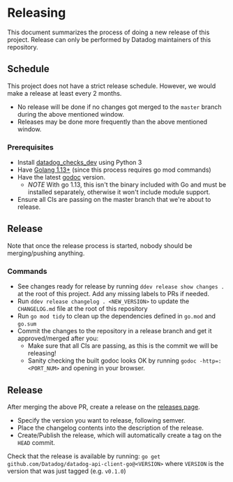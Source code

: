 # Releasing

This document summarizes the process of doing a new release of this project.
Release can only be performed by Datadog maintainers of this repository.

## Schedule
This project does not have a strict release schedule. However, we would make a release at least every 2 months.
  - No release will be done if no changes got merged to the `master` branch during the above mentioned window.
  - Releases may be done more frequently than the above mentioned window.

### Prerequisites
- Install [datadog_checks_dev](https://datadog-checks-base.readthedocs.io/en/latest/datadog_checks_dev.cli.html#installation) using Python 3
- Have [Golang 1.13+](https://golang.org/doc/install) (since this process requires go mod commands)
- Have the latest [godoc](https://github.com/golang/tools/tree/master/godoc) version.
    - *NOTE* With go 1.13, this isn't the binary included with Go and must be installed separately, otherwise it won't include module support.
- Ensure all CIs are passing on the master branch that we're about to release. 

## Release
Note that once the release process is started, nobody should be merging/pushing anything.

### Commands

- See changes ready for release by running `ddev release show changes .` at the root of this project. Add any missing labels to PRs if needed.
- Run `ddev release changelog . <NEW_VERSION>` to update the `CHANGELOG.md` file at the root of this repository
- Run `go mod tidy` to clean up the dependencies defined in `go.mod` and `go.sum`
- Commit the changes to the repository in a release branch and get it approved/merged after you:
    - Make sure that all CIs are passing, as this is the commit we will be releasing!
    - Sanity checking the built godoc looks OK by running `godoc -http=:<PORT_NUM>` and opening in your browser.

## Release
After merging the above PR, create a release on the [releases page](https://github.com/DataDog/datadog-api-client-go/releases).
- Specify the version you want to release, following semver.
- Place the changelog contents into the description of the release.
- Create/Publish the release, which will automatically create a tag on the `HEAD` commit. 

Check that the release is available by running:
`go get github.com/Datadog/datadog-api-client-go@<VERSION>`
where `VERSION` is the version that was just tagged (e.g. `v0.1.0`)

